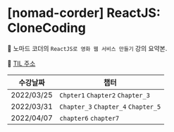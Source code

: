# [nomad-corder] ReactJS: CloneCoding

📌 노마드 코더의 `ReactJS로 영화 웹 서비스 만들기` 강의 요약본.

📌 [TIL 주소](https://github.com/JaeKP/TIL/tree/master/web/JS/nomade_coder/%5BReactJS%5Dclone_coding)

| 수강날짜   | 챕터                                    |
| ---------- | --------------------------------------- |
| 2022/03/25 | `Chpter1` `Chapter2` `Chapter_3`        |
| 2022/03/31 | `Chapter_3` `Chapter_4` `Chapter_5`<br> |
| 2022/04/07 | `chapter6` `chapter7`                   |
